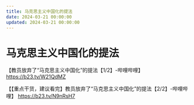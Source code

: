 ```yaml
---
title: 马克思主义中国化的提法
date: 2024-03-21 00:00:00
updated: 2024-03-21 00:00:00
---
```


# 马克思主义中国化的提法

【教员放弃了“马克思主义中国化”的提法【1/2】-哔哩哔哩】 https://b23.tv/W21QdMZ

【【重点干货，建议看完】教员放弃了“马克思主义中国化”的提法【2/2】-哔哩哔哩】 https://b23.tv/N9nRsH7
